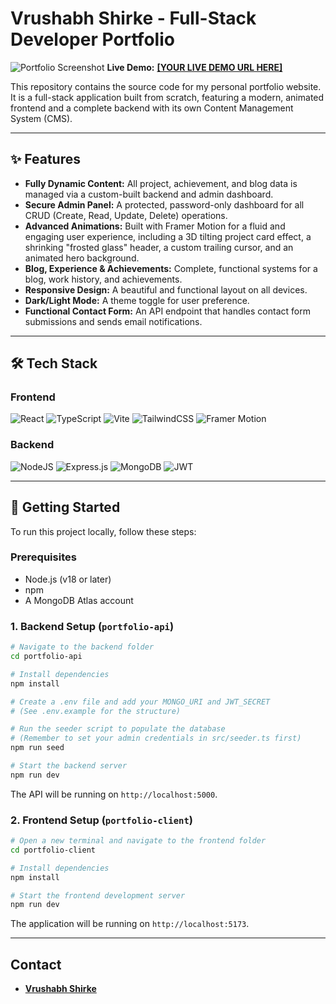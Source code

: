 
# Vrushabh Shirke - Full-Stack Developer Portfolio

![Portfolio Screenshot](https://via.placeholder.com/1200x600.png?text=Your+Portfolio+Screenshot+Here)
**Live Demo:** [**[YOUR LIVE DEMO URL HERE]**](vrushabhshirke.netlify.app)

This repository contains the source code for my personal portfolio website. It is a full-stack application built from scratch, featuring a modern, animated frontend and a complete backend with its own Content Management System (CMS).


---

## ✨ Features

- **Fully Dynamic Content:** All project, achievement, and blog data is managed via a custom-built backend and admin dashboard.
- **Secure Admin Panel:** A protected, password-only dashboard for all CRUD (Create, Read, Update, Delete) operations.
- **Advanced Animations:** Built with Framer Motion for a fluid and engaging user experience, including a 3D tilting project card effect, a shrinking "frosted glass" header, a custom trailing cursor, and an animated hero background.
- **Blog, Experience & Achievements:** Complete, functional systems for a blog, work history, and achievements.
- **Responsive Design:** A beautiful and functional layout on all devices.
- **Dark/Light Mode:** A theme toggle for user preference.
- **Functional Contact Form:** An API endpoint that handles contact form submissions and sends email notifications.

---

## 🛠️ Tech Stack

### Frontend
![React](https://img.shields.io/badge/react-%2320232A.svg?style=for-the-badge&logo=react&logoColor=%2361DAFB)
![TypeScript](https://img.shields.io/badge/typescript-%23007ACC.svg?style=for-the-badge&logo=typescript&logoColor=white)
![Vite](https://img.shields.io/badge/vite-%23646CFF.svg?style=for-the-badge&logo=vite&logoColor=white)
![TailwindCSS](https://img.shields.io/badge/tailwindcss-%2338B2AC.svg?style=for-the-badge&logo=tailwind-css&logoColor=white)
![Framer Motion](https://img.shields.io/badge/framer--motion-0055FF?style=for-the-badge&logo=framer&logoColor=white)

### Backend
![NodeJS](https://img.shields.io/badge/node.js-6DA55F?style=for-the-badge&logo=node.js&logoColor=white)
![Express.js](https://img.shields.io/badge/express.js-%23404d59.svg?style=for-the-badge&logo=express&logoColor=%2361DAFB)
![MongoDB](https://img.shields.io/badge/MongoDB-4EA94B?style=for-the-badge&logo=mongodb&logoColor=white)
![JWT](https://img.shields.io/badge/JWT-black?style=for-the-badge&logo=JSON%20web%20tokens)

---

## 🚀 Getting Started

To run this project locally, follow these steps:

### Prerequisites
- Node.js (v18 or later)
- npm
- A MongoDB Atlas account

### 1. Backend Setup (`portfolio-api`)

```bash
# Navigate to the backend folder
cd portfolio-api

# Install dependencies
npm install

# Create a .env file and add your MONGO_URI and JWT_SECRET
# (See .env.example for the structure)

# Run the seeder script to populate the database
# (Remember to set your admin credentials in src/seeder.ts first)
npm run seed

# Start the backend server
npm run dev
```

The API will be running on `http://localhost:5000`.

### 2\. Frontend Setup (`portfolio-client`)

```bash
# Open a new terminal and navigate to the frontend folder
cd portfolio-client

# Install dependencies
npm install

# Start the frontend development server
npm run dev
```

The application will be running on `http://localhost:5173`.

-----

## Contact

  - **[Vrushabh Shirke](https://in.linkedin.com/in/vrushabhshirke)**

<!-- end list -->

```

